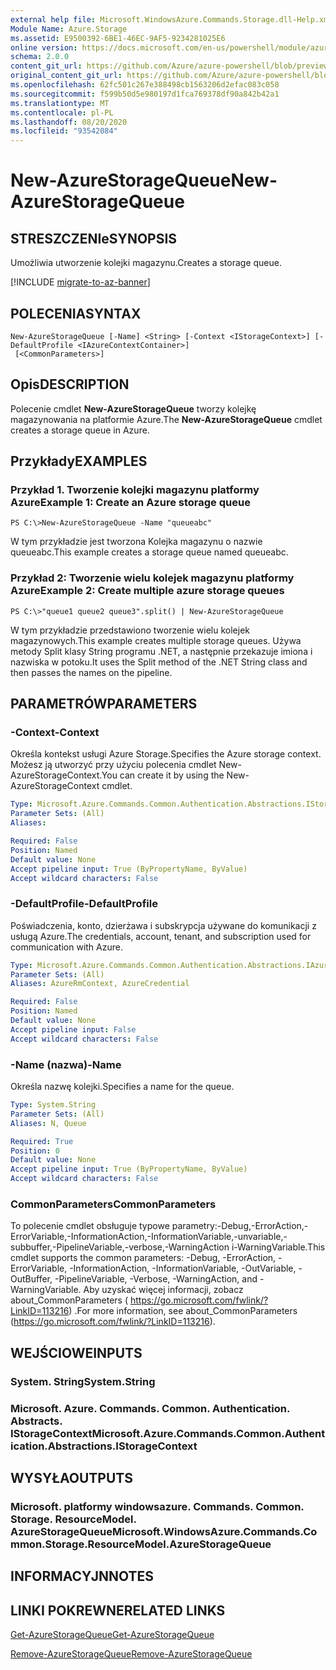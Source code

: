 ```yaml
---
external help file: Microsoft.WindowsAzure.Commands.Storage.dll-Help.xml
Module Name: Azure.Storage
ms.assetid: E9500392-6BE1-46EC-9AF5-9234281025E6
online version: https://docs.microsoft.com/en-us/powershell/module/azure.storage/new-azurestoragequeue
schema: 2.0.0
content_git_url: https://github.com/Azure/azure-powershell/blob/preview/src/Storage/Commands.Storage/help/New-AzureStorageQueue.md
original_content_git_url: https://github.com/Azure/azure-powershell/blob/preview/src/Storage/Commands.Storage/help/New-AzureStorageQueue.md
ms.openlocfilehash: 62fc501c267e388498cb1563206d2efac083c058
ms.sourcegitcommit: f599b50d5e980197d1fca769378df90a842b42a1
ms.translationtype: MT
ms.contentlocale: pl-PL
ms.lasthandoff: 08/20/2020
ms.locfileid: "93542084"
---
```

# <span data-ttu-id="2dcf4-101">New-AzureStorageQueue</span><span class="sxs-lookup"><span data-stu-id="2dcf4-101">New-AzureStorageQueue</span></span>

## <span data-ttu-id="2dcf4-102">STRESZCZENIe</span><span class="sxs-lookup"><span data-stu-id="2dcf4-102">SYNOPSIS</span></span>
<span data-ttu-id="2dcf4-103">Umożliwia utworzenie kolejki magazynu.</span><span class="sxs-lookup"><span data-stu-id="2dcf4-103">Creates a storage queue.</span></span>

[!INCLUDE [migrate-to-az-banner](../../includes/migrate-to-az-banner.md)]

## <span data-ttu-id="2dcf4-104">POLECENIA</span><span class="sxs-lookup"><span data-stu-id="2dcf4-104">SYNTAX</span></span>

```
New-AzureStorageQueue [-Name] <String> [-Context <IStorageContext>] [-DefaultProfile <IAzureContextContainer>]
 [<CommonParameters>]
```

## <span data-ttu-id="2dcf4-105">Opis</span><span class="sxs-lookup"><span data-stu-id="2dcf4-105">DESCRIPTION</span></span>
<span data-ttu-id="2dcf4-106">Polecenie cmdlet **New-AzureStorageQueue** tworzy kolejkę magazynowania na platformie Azure.</span><span class="sxs-lookup"><span data-stu-id="2dcf4-106">The **New-AzureStorageQueue** cmdlet creates a storage queue in Azure.</span></span>

## <span data-ttu-id="2dcf4-107">Przykłady</span><span class="sxs-lookup"><span data-stu-id="2dcf4-107">EXAMPLES</span></span>

### <span data-ttu-id="2dcf4-108">Przykład 1. Tworzenie kolejki magazynu platformy Azure</span><span class="sxs-lookup"><span data-stu-id="2dcf4-108">Example 1: Create an Azure storage queue</span></span>
```
PS C:\>New-AzureStorageQueue -Name "queueabc"
```

<span data-ttu-id="2dcf4-109">W tym przykładzie jest tworzona Kolejka magazynu o nazwie queueabc.</span><span class="sxs-lookup"><span data-stu-id="2dcf4-109">This example creates a storage queue named queueabc.</span></span>

### <span data-ttu-id="2dcf4-110">Przykład 2: Tworzenie wielu kolejek magazynu platformy Azure</span><span class="sxs-lookup"><span data-stu-id="2dcf4-110">Example 2: Create multiple azure storage queues</span></span>
```
PS C:\>"queue1 queue2 queue3".split() | New-AzureStorageQueue
```

<span data-ttu-id="2dcf4-111">W tym przykładzie przedstawiono tworzenie wielu kolejek magazynowych.</span><span class="sxs-lookup"><span data-stu-id="2dcf4-111">This example creates multiple storage queues.</span></span>
<span data-ttu-id="2dcf4-112">Używa metody Split klasy String programu .NET, a następnie przekazuje imiona i nazwiska w potoku.</span><span class="sxs-lookup"><span data-stu-id="2dcf4-112">It uses the Split method of the .NET String class and then passes the names on the pipeline.</span></span>

## <span data-ttu-id="2dcf4-113">PARAMETRÓW</span><span class="sxs-lookup"><span data-stu-id="2dcf4-113">PARAMETERS</span></span>

### <span data-ttu-id="2dcf4-114">-Context</span><span class="sxs-lookup"><span data-stu-id="2dcf4-114">-Context</span></span>
<span data-ttu-id="2dcf4-115">Określa kontekst usługi Azure Storage.</span><span class="sxs-lookup"><span data-stu-id="2dcf4-115">Specifies the Azure storage context.</span></span>
<span data-ttu-id="2dcf4-116">Możesz ją utworzyć przy użyciu polecenia cmdlet New-AzureStorageContext.</span><span class="sxs-lookup"><span data-stu-id="2dcf4-116">You can create it by using the New-AzureStorageContext cmdlet.</span></span>

```yaml
Type: Microsoft.Azure.Commands.Common.Authentication.Abstractions.IStorageContext
Parameter Sets: (All)
Aliases:

Required: False
Position: Named
Default value: None
Accept pipeline input: True (ByPropertyName, ByValue)
Accept wildcard characters: False
```

### <span data-ttu-id="2dcf4-117">-DefaultProfile</span><span class="sxs-lookup"><span data-stu-id="2dcf4-117">-DefaultProfile</span></span>
<span data-ttu-id="2dcf4-118">Poświadczenia, konto, dzierżawa i subskrypcja używane do komunikacji z usługą Azure.</span><span class="sxs-lookup"><span data-stu-id="2dcf4-118">The credentials, account, tenant, and subscription used for communication with Azure.</span></span>

```yaml
Type: Microsoft.Azure.Commands.Common.Authentication.Abstractions.IAzureContextContainer
Parameter Sets: (All)
Aliases: AzureRmContext, AzureCredential

Required: False
Position: Named
Default value: None
Accept pipeline input: False
Accept wildcard characters: False
```

### <span data-ttu-id="2dcf4-119">-Name (nazwa)</span><span class="sxs-lookup"><span data-stu-id="2dcf4-119">-Name</span></span>
<span data-ttu-id="2dcf4-120">Określa nazwę kolejki.</span><span class="sxs-lookup"><span data-stu-id="2dcf4-120">Specifies a name for the queue.</span></span>

```yaml
Type: System.String
Parameter Sets: (All)
Aliases: N, Queue

Required: True
Position: 0
Default value: None
Accept pipeline input: True (ByPropertyName, ByValue)
Accept wildcard characters: False
```

### <span data-ttu-id="2dcf4-121">CommonParameters</span><span class="sxs-lookup"><span data-stu-id="2dcf4-121">CommonParameters</span></span>
<span data-ttu-id="2dcf4-122">To polecenie cmdlet obsługuje typowe parametry:-Debug,-ErrorAction,-ErrorVariable,-InformationAction,-InformationVariable,-unvariable,-subbuffer,-PipelineVariable,-verbose,-WarningAction i-WarningVariable.</span><span class="sxs-lookup"><span data-stu-id="2dcf4-122">This cmdlet supports the common parameters: -Debug, -ErrorAction, -ErrorVariable, -InformationAction, -InformationVariable, -OutVariable, -OutBuffer, -PipelineVariable, -Verbose, -WarningAction, and -WarningVariable.</span></span> <span data-ttu-id="2dcf4-123">Aby uzyskać więcej informacji, zobacz about_CommonParameters ( https://go.microsoft.com/fwlink/?LinkID=113216) .</span><span class="sxs-lookup"><span data-stu-id="2dcf4-123">For more information, see about_CommonParameters (https://go.microsoft.com/fwlink/?LinkID=113216).</span></span>

## <span data-ttu-id="2dcf4-124">WEJŚCIOWE</span><span class="sxs-lookup"><span data-stu-id="2dcf4-124">INPUTS</span></span>

### <span data-ttu-id="2dcf4-125">System. String</span><span class="sxs-lookup"><span data-stu-id="2dcf4-125">System.String</span></span>

### <span data-ttu-id="2dcf4-126">Microsoft. Azure. Commands. Common. Authentication. Abstracts. IStorageContext</span><span class="sxs-lookup"><span data-stu-id="2dcf4-126">Microsoft.Azure.Commands.Common.Authentication.Abstractions.IStorageContext</span></span>

## <span data-ttu-id="2dcf4-127">WYSYŁA</span><span class="sxs-lookup"><span data-stu-id="2dcf4-127">OUTPUTS</span></span>

### <span data-ttu-id="2dcf4-128">Microsoft. platformy windowsazure. Commands. Common. Storage. ResourceModel. AzureStorageQueue</span><span class="sxs-lookup"><span data-stu-id="2dcf4-128">Microsoft.WindowsAzure.Commands.Common.Storage.ResourceModel.AzureStorageQueue</span></span>

## <span data-ttu-id="2dcf4-129">INFORMACYJN</span><span class="sxs-lookup"><span data-stu-id="2dcf4-129">NOTES</span></span>

## <span data-ttu-id="2dcf4-130">LINKI POKREWNE</span><span class="sxs-lookup"><span data-stu-id="2dcf4-130">RELATED LINKS</span></span>

[<span data-ttu-id="2dcf4-131">Get-AzureStorageQueue</span><span class="sxs-lookup"><span data-stu-id="2dcf4-131">Get-AzureStorageQueue</span></span>](./Get-AzureStorageQueue.md)

[<span data-ttu-id="2dcf4-132">Remove-AzureStorageQueue</span><span class="sxs-lookup"><span data-stu-id="2dcf4-132">Remove-AzureStorageQueue</span></span>](./Remove-AzureStorageQueue.md)


